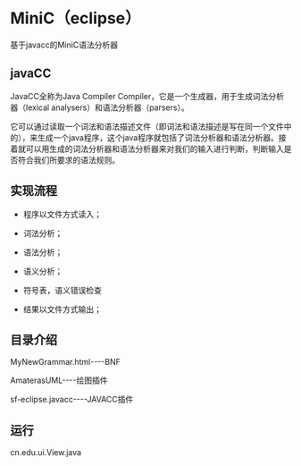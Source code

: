 # MiniC（eclipse）
基于javacc的MiniC语法分析器

## javaCC

JavaCC全称为Java Compiler Compiler，它是一个生成器，用于生成词法分析器（lexical analysers）和语法分析器（parsers）。

它可以通过读取一个词法和语法描述文件（即词法和语法描述是写在同一个文件中的），来生成一个java程序，这个java程序就包括了词法分析器和语法分析器。接着就可以用生成的词法分析器和语法分析器来对我们的输入进行判断，判断输入是否符合我们所要求的语法规则。

## 实现流程

- 程序以文件方式读入；

- 词法分析；
- 语法分析；
- 语义分析；
- 符号表，语义错误检查
- 结果以文件方式输出；


## 目录介绍

MyNewGrammar.html----BNF

AmaterasUML----绘图插件

sf-eclipse.javacc----JAVACC插件

## 运行

cn.edu.ui.View.java
